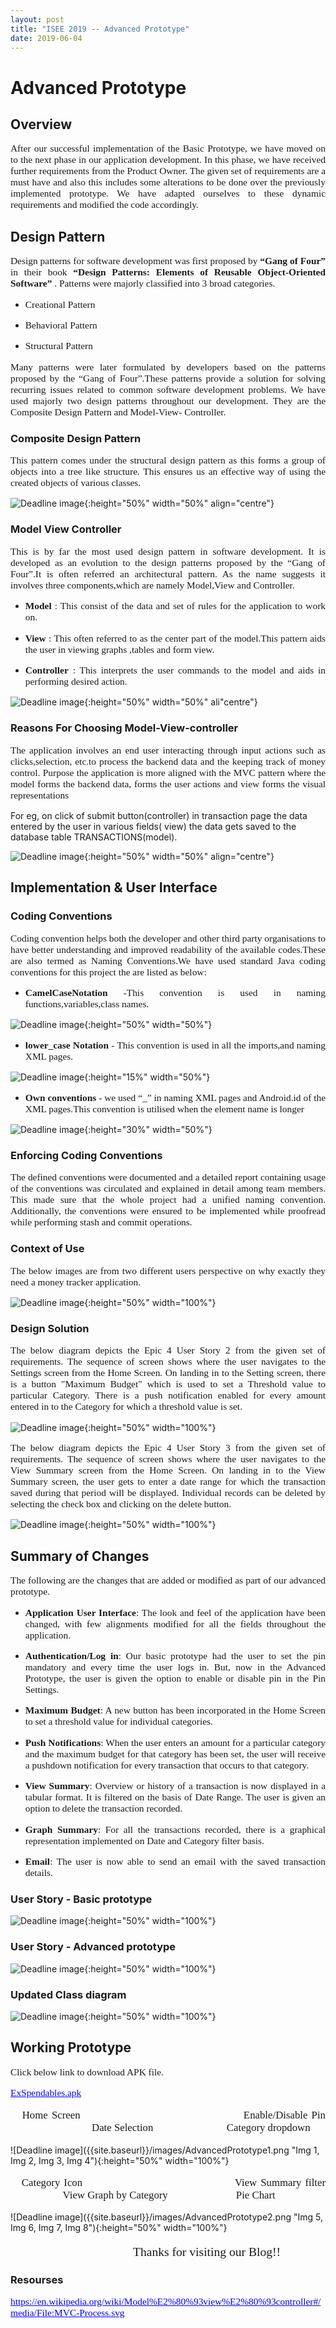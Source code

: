 ```yaml
---
layout: post
title: "ISEE 2019 -- Advanced Prototype"
date: 2019-06-04
---
```


# Advanced Prototype

## Overview

<p style="font-family:Times;font-size:110%;text-align:justify">After our successful implementation of the Basic Prototype, we have moved on to the next phase in our application development. In this phase, we have received further requirements from the Product Owner. The given set of requirements are a must have and also this includes some alterations to be done over the previously implemented prototype. We have adapted ourselves to these dynamic requirements and modified the code accordingly.</p>

## Design Pattern

<p style="font-family:Times;font-size:110%;text-align:justify">Design patterns  for software development was first proposed by <b>“Gang of Four” </b>in their book <b>“Design Patterns: Elements of Reusable Object-Oriented Software”</b> . Patterns were majorly classified into 3 broad categories.</p>
  
<ul>
  <li><p style="font-family:Times;font-size:110%;text-align:justify">Creational Pattern</p></li>
  <li><p style="font-family:Times;font-size:110%;text-align:justify">Behavioral Pattern</p></li> 
  <li><p style="font-family:Times;font-size:110%;text-align:justify">Structural Pattern</p></li></ul>
  
<p style="font-family:Times;font-size:110%;text-align:justify">Many patterns were later formulated by developers based on the patterns proposed by the “Gang of Four”.These patterns provide a solution for solving recurring issues related to common software development problems. We have used majorly two design patterns throughout our development. They are the Composite Design Pattern and Model-View- Controller.</p>

### Composite Design Pattern

<p style="font-family:Times;font-size:110%;text-align:justify">This pattern comes under the structural design  pattern as this forms a group of objects into a  tree like structure. This ensures us an effective way of using the created objects of various classes.</p>

![Deadline image]({{site.baseurl}}/images/cdp.png "Composite Design Pattern"){:height="50%" width="50%" align="centre"} 

### Model View Controller

<p style="font-family:Times;font-size:110%;text-align:justify">This is by far the most used design pattern in software development. It is developed as an evolution  to the design patterns proposed by the “Gang of Four”.It is often referred an architectural pattern. As the name suggests it involves three components,which are namely Model,View and Controller.</p>

<ul>
  <li><p style="font-family:Times;font-size:110%;text-align:justify"><b>Model</b> : This consist of the data and set of rules for the application to work on.</p></li>
  <li><p style="font-family:Times;font-size:110%;text-align:justify"><b>View</b> : This often referred to as the center part of the model.This pattern aids the user in viewing graphs ,tables and form view.</p></li>
  <li><p style="font-family:Times;font-size:110%;text-align:justify"><b>Controller</b> : This interprets the user  commands to the model and aids in performing desired action.</p></li></ul>

![Deadline image]({{site.baseurl}}/images/mvc.png "Model View Controller"){:height="50%" width="50%" ali"centre"}

### Reasons  For Choosing  Model-View-controller
<p style="font-family:Times;font-size:110%;text-align:justify">The application involves an end user interacting through input actions such as clicks,selection, etc.to process the backend data and the keeping track of money control. Purpose the application is more aligned with the MVC pattern where the model forms the backend data,  forms the user actions and view forms the visual representations 

For eg, on click of submit button(controller) in transaction page the data entered by the user in various fields( view) the data gets saved to the database table TRANSACTIONS(model).</p>

![Deadline image]({{site.baseurl}}/images/mvcprocess.png "MVC-PROCESS"){:height="50%" width="50%" align="centre"} 



## Implementation & User Interface

### Coding Conventions

<p style="font-family:Times;font-size:110%;text-align:justify">Coding convention helps both the developer and other third party organisations to have better understanding and improved readability of the available codes.These are also termed as Naming Conventions.We have used standard Java coding conventions for this project the are listed as below:</p>

<ul>
  <li><p style="font-family:Times;font-size:110%;text-align:justify"><b>CamelCaseNotation</b> -This convention is used in naming  functions,variables,class names.</p></li></ul>
  
![Deadline image]({{site.baseurl}}/images/camelcase.png "Camel Case"){:height="50%" width="50%"}

<ul>
   <li><p style="font-family:Times;font-size:110%;text-align:justify"><b>lower_case Notation</b> - This convention is used in all the imports,and naming XML pages.</p></li></ul>
   
![Deadline image]({{site.baseurl}}/images/lowercase.png "Lower Case"){:height="15%" width="50%"}

<ul>
   <li><p style="font-family:Times;font-size:110%;text-align:justify"><b>Own conventions</b> - we used “_” in naming XML pages and Android.id of the XML pages.This convention is utilised when the element name is longer</p></li></ul>
    
![Deadline image]({{site.baseurl}}/images/ownconvention.png "Own Convention"){:height="30%" width="50%"}

### Enforcing Coding Conventions 

<p style="font-family:Times;font-size:110%;text-align:justify">The defined conventions were documented and a detailed report containing usage of the conventions was circulated and explained in detail among team members. This made sure that the whole project had a unified naming convention. Additionally, the conventions were ensured to be implemented while proofread while performing stash and commit operations.</p>

### Context of Use

<p style="font-family:Times;font-size:110%;text-align:justify">The below images are from two different users perspective on why exactly they need a money tracker application.</p>

![Deadline image]({{site.baseurl}}/images/Personas.png "Personas"){:height="50%" width="100%"}

### Design Solution

<p style="font-family:Times;font-size:110%;text-align:justify">The below diagram depicts the Epic 4 User Story 2 from the given set of requirements. The sequence of screen shows where the user navigates to the Settings screen from the Home Screen. On landing in to the Setting screen, there is a button "Maximum Budget" which is used to set a Threshold value to particular Category. There is a push notification enabled for every amount entered in to the Category for which a threshold value is set.</p>
 

![Deadline image]({{site.baseurl}}/images/Epic4_Story2.png "Epic4 Story 2"){:height="50%" width="100%"}

<p style="font-family:Times;font-size:110%;text-align:justify"> The below diagram depicts the Epic 4 User Story 3 from the given set of requirements. The sequence of screen shows where the user navigates to the View Summary screen from the Home Screen. On landing in to the View Summary screen, the user gets to enter a date range for which the transaction saved during that period will be displayed. Individual records can be deleted by selecting the check box and clicking on the delete button. </p>

![Deadline image]({{site.baseurl}}/images/Epic4_Story3.png "Epic4 Story 3"){:height="50%" width="100%"}


## Summary of Changes

<p style="font-family:Times;font-size:110%;text-align:justify">The following are the changes that are added or modified as part of our advanced prototype.</p>

<ul>
<li><p style="font-family:Times;font-size:110%;text-align:justify"><b>Application User Interface</b>: The look and feel of the application have been changed, with few alignments modified for all the fields throughout the application.</p></li>
<li><p style="font-family:Times;font-size:110%;text-align:justify"><b>Authentication/Log in</b>: Our basic prototype had the user to set the pin mandatory and every time the user logs in. But, now in the Advanced Prototype, the user is given the option to enable or disable pin in the Pin Settings.</p></li>
<li><p style="font-family:Times;font-size:110%;text-align:justify"><b>Maximum Budget</b>: A new button has been incorporated in the Home Screen to set a threshold value for individual categories.</p></li>
<li><p style="font-family:Times;font-size:110%;text-align:justify"><b>Push Notifications</b>: When the user enters an amount for a particular category and the maximum budget for that category has been set, the user will receive a pushdown notification for every transaction that occurs to that category.</p></li>
<li><p style="font-family:Times;font-size:110%;text-align:justify"><b>View Summary</b>: Overview or history of a transaction is now displayed in a tabular format. It is filtered on the basis of Date Range. The user is given an option to delete the transaction recorded.</p></li>
<li><p style="font-family:Times;font-size:110%;text-align:justify"><b>Graph Summary</b>:  For all the transactions recorded, there is a graphical representation implemented on Date and Category filter basis.</p></li>
  <li><p style="font-family:Times;font-size:110%;text-align:justify"><b>Email</b>: The user is now able to send an email with the saved transaction details.</p></li></ul>
  
 ### User Story - Basic prototype 

![Deadline image]({{site.baseurl}}/images/olduserstories.png "Old User Stories"){:height="50%" width="100%"}

 ### User Story - Advanced prototype

![Deadline image]({{site.baseurl}}/images/newuserstories.png "New User Stories"){:height="50%" width="100%"}

 ### Updated Class diagram

![Deadline image]({{site.baseurl}}/images/classdiagramnew.png "class diagram new"){:height="50%" width="100%"}



## Working Prototype

<p style="font-family:Times;font-size:110%;text-align:justify"> Click below link to download APK file.</p>
<p style="font-family:Times;font-size:110%;text-align:justify"><a href="https://github.com/DBSE-teaching/isee2019-Sky-Net/blob/Application/APK/app-debug.apk?raw=true" style="color: rgb(0,0,255)">ExSpendables.apk</a></p>

<p style="font-family:Times;font-size:120%;text-align:justify"> &nbsp;&nbsp;&nbsp;Home Screen &nbsp;&nbsp;&nbsp;&nbsp;&nbsp;&nbsp;&nbsp;&nbsp;&nbsp;&nbsp;&nbsp;&nbsp;&nbsp;&nbsp;&nbsp;&nbsp;&nbsp;&nbsp;&nbsp;&nbsp;&nbsp;&nbsp;&nbsp;&nbsp;&nbsp;&nbsp;&nbsp;&nbsp;&nbsp;&nbsp;&nbsp;&nbsp;&nbsp;&nbsp;&nbsp;&nbsp;&nbsp;&nbsp;&nbsp;&nbsp;&nbsp;Enable/Disable Pin &nbsp;&nbsp;&nbsp;&nbsp;&nbsp;&nbsp;&nbsp;&nbsp;&nbsp;&nbsp;&nbsp;&nbsp;&nbsp;&nbsp;&nbsp;&nbsp;&nbsp;&nbsp;&nbsp;&nbsp;&nbsp;&nbsp;&nbsp;&nbsp;&nbsp;&nbsp;&nbsp;&nbsp;&nbsp;&nbsp;&nbsp;Date Selection &nbsp;&nbsp;&nbsp;&nbsp;&nbsp;&nbsp;&nbsp;&nbsp;&nbsp;&nbsp;&nbsp;&nbsp;&nbsp;&nbsp;&nbsp; &nbsp;&nbsp;&nbsp;&nbsp;&nbsp;&nbsp;&nbsp;&nbsp;&nbsp;&nbsp;&nbsp;Category dropdown </p>
![Deadline image]({{site.baseurl}}/images/AdvancedPrototype1.png "Img 1, Img 2, Img 3, Img 4"){:height="50%" width="100%"}

<p style="font-family:Times;font-size:120%;text-align:justify"> &nbsp;&nbsp;&nbsp;Category Icon &nbsp;&nbsp;&nbsp;&nbsp;&nbsp;&nbsp;&nbsp;&nbsp;&nbsp;&nbsp;&nbsp;&nbsp;&nbsp;&nbsp;&nbsp;&nbsp;&nbsp;&nbsp;&nbsp;&nbsp;&nbsp;&nbsp;&nbsp;&nbsp;&nbsp;&nbsp;&nbsp;&nbsp;&nbsp;&nbsp;&nbsp;&nbsp;&nbsp;&nbsp;&nbsp;&nbsp;&nbsp;&nbsp;&nbsp;&nbsp;View Summary filter &nbsp;&nbsp;&nbsp;&nbsp;&nbsp;&nbsp;&nbsp;&nbsp;&nbsp;&nbsp;&nbsp;&nbsp;&nbsp;&nbsp;&nbsp;&nbsp;&nbsp;&nbsp;&nbsp; View Graph by Category &nbsp;&nbsp;&nbsp;&nbsp;&nbsp;&nbsp;&nbsp;&nbsp;&nbsp;&nbsp;&nbsp;&nbsp;&nbsp;&nbsp;&nbsp;&nbsp;&nbsp;&nbsp;&nbsp;&nbsp;&nbsp;&nbsp;&nbsp;&nbsp; Pie Chart </p>
![Deadline image]({{site.baseurl}}/images/AdvancedPrototype2.png "Img 5, Img 6, Img 7, Img 8"){:height="50%" width="100%"}

<p style="font-family:Times;font-size:140%;text-align:justify">&nbsp;&nbsp;&nbsp;&nbsp;&nbsp;&nbsp;&nbsp;&nbsp;&nbsp;&nbsp;&nbsp;&nbsp;&nbsp;&nbsp;&nbsp;&nbsp;&nbsp;&nbsp;&nbsp;&nbsp;&nbsp;&nbsp;&nbsp;&nbsp;&nbsp;&nbsp;&nbsp;&nbsp;&nbsp;&nbsp;&nbsp;&nbsp;&nbsp;&nbsp;&nbsp;&nbsp;&nbsp;&nbsp;&nbsp;&nbsp;Thanks for visiting our Blog!!</p>

### Resourses 

<p style="font-family:Times;font-size:110%;text-align:justify"><a href="https://github.com/DBSE-teaching/isee2019-Sky-Net/blob/Application/APK/app-debug.apk?raw=true" style="color: rgb(0,0,255)">https://en.wikipedia.org/wiki/Model%E2%80%93view%E2%80%93controller#/media/File:MVC-Process.svg</a></p>


